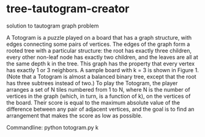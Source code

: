 # tree-tautogram-creator
solution to tautogram graph problem

A Totogram is a puzzle played on a board that has a graph structure, with edges connecting some pairs
of vertices. The edges of the graph form a rooted tree with a particular structure: the root has exactly
three children, every other non-leaf node has exactly two children, and the leaves are all at the same
depth k in the tree. This graph has the property that every vertex has exactly 1 or 3 neighbors. A
sample board with k = 3 is shown in Figure 1. (Note that a Totogram is almost a balanced binary tree,
except that the root has three subtrees instead of two.) To play the Totogram, the player arranges a
set of N tiles numbered from 1 to N, where N is the number of vertices in the graph (which, in turn,
is a function of k), on the vertices of the board. Their score is equal to the maximum absolute value of
the difference between any pair of adjacent vertices, and the goal is to find an arrangement that makes
the score as low as possible.

Commandline: python totogram.py k
